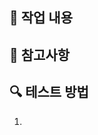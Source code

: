 ## 📝 작업 내용
<!-- 작업한 내용을 간략히 설명해주세요 -->

## 👀 참고사항
<!-- 참고할 사항을 간략히 설명해주세요 -->


## 🔍 테스트 방법
<!-- 테스트 방법을 상세히 적어주세요 -->
1. 